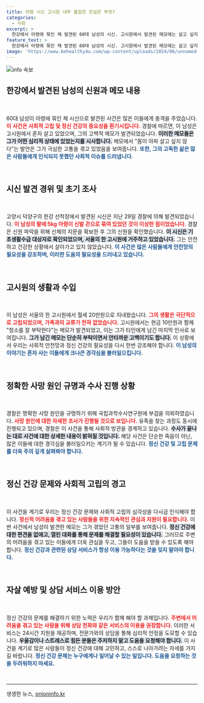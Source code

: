 ```yaml
---
title: 아령 시신 고시원 내부 붙잡힌 진실은 무엇?
categories:
  - 사회
excerpt: >
  한강에서 아령에 묶인 채 발견된 60대 남성의 시신. 고시원에서 발견된 메모에는 살고 싶지 않다는 절박한 심정이 담겨 있다. 과연 그의 삶에 어떤 비극이 있었던 것일까?
feature_text: >
  한강에서 아령에 묶인 채 발견된 60대 남성의 시신. 고시원에서 발견된 메모에는 살고 싶지 않다는 절박한 심정이 담겨 있다. 과연 그의 삶에 어떤 비극이 있었던 것일까?
image: 'https://www.behealthy4u.com/wp-content/uploads/2024/06/unnamed-file.png'
---
```


<p><img src="https://www.behealthy4u.com/wp-content/uploads/2024/06/unnamed-file.png" alt="info 속보" /></p>

<h2 data-ke-size="size26">한강에서 발견된 남성의 신원과 메모 내용</h2>

<p data-ke-size="size16">&nbsp;</p>

<p>60대 남성이 아령에 묶인 채 시신으로 발견된 사건은 많은 이들에게 충격을 주었습니다. <b><span style="color: #ee2323;">이 사건은 사회적 고립 및 정신 건강의 중요성을 환기시킵니다.</span></b> 경찰에 따르면, 이 남성은 고시원에서 혼자 살고 있었으며, 그의 고백적 메모가 발견되었습니다. <b><span style="background-color: #21538527;">이러한 메모들은 그가 어떤 심리적 상태에 있었는지를 시사합니다.</span></b> 메모에서 "몸이 아파 살고 싶지 않다"는 발언은 그가 극심한 고통을 겪고 있었음을 보여줍니다. <b><span style="color: #1a5490;">또한, 그의 고독한 삶은 많은 사람들에게 인식되지 못했던 사회적 이슈를 드러냅니다.</span></b></p>

<p data-ke-size="size16">&nbsp;</p>

<h2 data-ke-size="size26">시신 발견 경위 및 초기 조사</h2>

<p data-ke-size="size16">&nbsp;</p>

<p>고양시 덕양구의 한강 선착장에서 발견된 시신은 지난 29일 경찰에 의해 발견되었습니다. <b><span style="color: #ee2323;">이 남성의 팔에 5kg 아령이 신발 끈으로 묶여 있었던 것이 이상한 점이었습니다.</span></b> 경찰은 신원 파악을 위해 신체의 지문을 확보한 후 그의 신원을 확인했습니다. <b><span style="background-color: #21538527;">이 시신은 기초생활수급 대상자로 확인되었으며, 서울의 한 고시원에 거주하고 있었습니다.</span></b> 그는 안전하고 건강한 상황에서 살아가고 있지 않았습니다. <b><span style="color: #1a5490;">이 사건은 많은 사람들에게 안전망의 필요성을 강조하며, 이러한 도움의 필요성을 드러내고 있습니다.</span></b></p>

<p data-ke-size="size16">&nbsp;</p>

<h2 data-ke-size="size26">고시원의 생활과 수입</h2>

<p data-ke-size="size16">&nbsp;</p>

<p>이 남성은 서울의 한 고시원에서 월세 20만원으로 지내왔습니다. <b><span style="color: #ee2323;">그의 생활은 극단적으로 고립되었으며, 가족과의 교류가 전혀 없었습니다.</span></b> 고시원에서는 현금 10만원과 함께 "청소를 잘 부탁한다"는 메모가 발견되었고, 이는 그가 타인에게 남긴 마지막 인사로 보여집니다. <b><span style="background-color: #21538527;">그가 남긴 메모는 단순히 부탁이면서 안타까운 고백이기도 합니다.</span></b> 이 상황에서 우리는 사회적 안전망과 정신 건강의 필요성을 다시 한번 강조해야 합니다. <b><span style="color: #1a5490;">이 남성의 이야기는 혼자 사는 이들에게 크나큰 경각심을 불러일으킵니다.</span></b></p>

<p data-ke-size="size16">&nbsp;</p>

<h2 data-ke-size="size26">정확한 사망 원인 규명과 수사 진행 상황</h2>

<p data-ke-size="size16">&nbsp;</p>

<p>경찰은 명확한 사망 원인을 규명하기 위해 국립과학수사연구원에 부검을 의뢰하였습니다. <b><span style="color: #ee2323;">사망 원인에 대한 자세한 조사가 진행될 것으로 보입니다.</span></b> 유족을 찾는 과정도 동시에 진행되고 있으며, 경찰은 이 사건을 통해 사회적 방관을 경계하고 있습니다. <b><span style="background-color: #21538527;">수사가 끝나는 대로 사건에 대한 상세한 내용이 밝혀질 것입니다.</span></b> 해당 사건은 단순한 죽음이 아닌, 많은 이들에 대한 경각심을 불러일으키는 계기가 될 수 있습니다. <b><span style="color: #1a5490;">정신 건강 및 고립 문제를 더욱 주의 깊게 살펴봐야 합니다.</span></b></p>

<p data-ke-size="size16">&nbsp;</p>

<h2 data-ke-size="size26">정신 건강 문제와 사회적 고립의 경고</h2>

<p data-ke-size="size16">&nbsp;</p>

<p>이 사건을 계기로 우리는 정신 건강 문제와 사회적 고립의 심각성을 다시금 인식해야 합니다. <b><span style="color: #ee2323;">정신적 어려움을 겪고 있는 사람들을 위한 지속적인 관심과 지원이 필요합니다.</span></b> 이번 사건에서 남성이 발견한 메모는 그가 겪었던 고통의 일부를 보여줍니다. <b><span style="background-color: #21538527;">정신 건강에 대한 편견을 없애고, 열린 대화를 통해 문제를 해결할 필요성이 있습니다.</span></b> 그러므로 주변의 어려움을 겪고 있는 이들에게 더욱 관심을 두고, 그들이 도움을 받을 수 있도록 해야 합니다. <b><span style="color: #1a5490;">정신 건강과 관련된 상담 서비스가 항상 이용 가능하다는 것을 잊지 말아야 합니다.</span></b></p>

<p data-ke-size="size16">&nbsp;</p>

<h2 data-ke-size="size26">자살 예방 및 상담 서비스 이용 방안</h2>

<p data-ke-size="size16">&nbsp;</p>

<p>정신 건강의 문제를 해결하기 위한 노력은 우리가 함께 해야 할 과제입니다. <b><span style="color: #ee2323;">주변에서 어려움을 겪고 있는 사람을 위해 상담 전화와 같은 서비스의 이용을 권장합니다.</span></b> 이러한 서비스는 24시간 지원을 제공하며, 전문가와의 상담을 통해 심리적 안정을 도모할 수 있습니다. <b><span style="background-color: #21538527;">우울감이나 스트레스로 힘든 분들은 주저하지 말고 도움을 요청해야 합니다.</span></b> 이 사건을 계기로 많은 사람들이 정신 건강에 대해 고민하고, 스스로 나아가려는 자세를 가지길 바랍니다. <b><span style="color: #1a5490;">정신 건강 문제는 누구에게나 일어날 수 있는 일입니다. 도움을 요청하는 것을 두려워하지 마세요.</span></b></p>

<p data-ke-size="size16">&nbsp;</p>

<hr />

<p data-ke-size="size16"></p>
생생한 뉴스, <a href="https://onioninfo.kr" rel="dofollow">onioninfo.kr</a>


